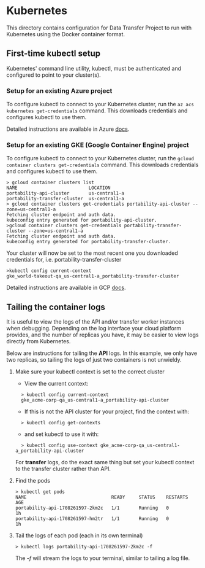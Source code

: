 # Kubernetes

This directory contains configuration for Data Transfer Project to run
with Kubernetes using the Docker container format.

## First-time kubectl setup 

Kubernetes' command line utility, kubectl, must be authenticated and configured to point to your cluster(s).

### Setup for an existing Azure project

To configure kubectl to connect to your Kubernetes cluster, run the `az acs kubernetes get-credentials` command. This downloads credentials and configures kubectl to use them.

Detailed instructions are available in Azure [docs](https://docs.microsoft.com/en-us/azure/container-service/kubernetes/container-service-kubernetes-walkthrough#connect-to-the-cluster).

### Setup for an existing GKE (Google Container Engine) project

To configure kubectl to connect to your Kubernetes cluster, run the `gcloud container clusters get-credentials` command. This downloads credentials and configures kubectl to use them.

```
> gcloud container clusters list 
NAME                          LOCATION       
portability-api-cluster       us-central1-a  
portability-transfer-cluster  us-central1-a  
> gcloud container clusters get-credentials portability-api-cluster --zone=us-central1-a
Fetching cluster endpoint and auth data.
kubeconfig entry generated for portability-api-cluster.
>gcloud container clusters get-credentials portability-transfer-cluster --zone=us-central1-a 
Fetching cluster endpoint and auth data.
kubeconfig entry generated for portability-transfer-cluster.
```
Your cluster will now be set to the most recent one you downloaded credentials for, i.e. portability-transfer-cluster

```
>kubectl config current-context
gke_world-takeout-qa_us-central1-a_portability-transfer-cluster
```

Detailed instructions are available in GCP [docs](https://cloud.google.com/sdk/gcloud/reference/container/clusters/get-credentials).

## Tailing the container logs

It is useful to view the logs of the API and/or transfer worker instances when debugging. Depending on the log interface your cloud platform provides, and the number of replicas you have, it may be easier to view logs directly from Kubernetes.

Below are instructions for tailing the **API** logs. In this example, we only have two replicas, so tailing the logs of just two containers is not unwieldy.

1. Make sure your kubectl context is set to the correct cluster
    * View the current context:
    ```
      > kubectl config current-context
      gke_acme-corp-qa_us-central1-a_portability-api-cluster
    ```
    * If this is not the API cluster for your project, find the context with:
    ```
      > kubectl config get-contexts
    ```
    * and set kubectl to use it with:
    ```
      > kubectl config use-context gke_acme-corp-qa_us-central1-a_portability-api-cluster
    ```
    For **transfer** logs, do the exact same thing but set your kubectl context to the transfer cluster rather than API.

1. Find the pods
    ```
    > kubectl get pods
    NAME                               READY     STATUS    RESTARTS   AGE
    portability-api-1708261597-2km2c   1/1       Running   0          1h
    portability-api-1708261597-hm2tr   1/1       Running   0          1h
    ```
1. Tail the logs of each pod (each in its own terminal)
    ```
    > kubectl logs portability-api-1708261597-2km2c -f
    ```
    The *-f* will stream the logs to your terminal, similar to tailing a log file.
